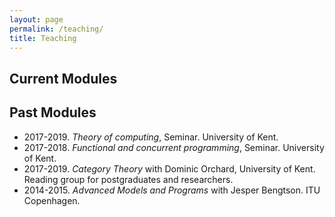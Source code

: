 ```yaml
---
layout: page
permalink: /teaching/
title: Teaching
---
```


## Current Modules

## Past Modules

- 2017-2019. *Theory of computing*, Seminar. University of Kent.
- 2017-2018. *Functional and concurrent programming*, Seminar. University of Kent.
- 2017-2019. *Category Theory* with Dominic Orchard, University of Kent. Reading group for postgraduates and researchers.
- 2014-2015. *Advanced Models and Programs* with Jesper Bengtson. ITU Copenhagen. 
